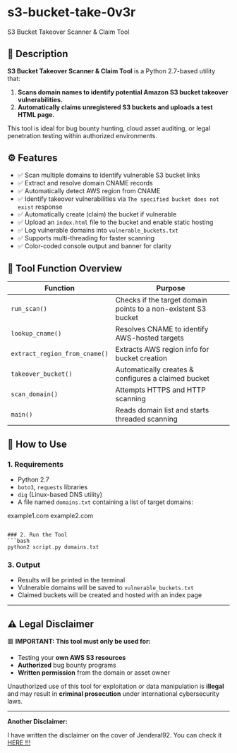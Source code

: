 # s3-bucket-take-0v3r
S3 Bucket Takeover Scanner &amp; Claim Tool


## 📌 Description

**S3 Bucket Takeover Scanner & Claim Tool** is a Python 2.7-based utility that:

1. **Scans domain names to identify potential Amazon S3 bucket takeover vulnerabilities.**
2. **Automatically claims unregistered S3 buckets and uploads a test HTML page.**

This tool is ideal for bug bounty hunting, cloud asset auditing, or legal penetration testing within authorized environments.

## ⚙️ Features

- ✅ Scan multiple domains to identify vulnerable S3 bucket links
- ✅ Extract and resolve domain CNAME records
- ✅ Automatically detect AWS region from CNAME
- ✅ Identify takeover vulnerabilities via `The specified bucket does not exist` response
- ✅ Automatically create (claim) the bucket if vulnerable
- ✅ Upload an `index.html` file to the bucket and enable static hosting
- ✅ Log vulnerable domains into `vulnerable_buckets.txt`
- ✅ Supports multi-threading for faster scanning
- ✅ Color-coded console output and banner for clarity


## 🧠 Tool Function Overview

| Function | Purpose |
|---------|---------|
| `run_scan()` | Checks if the target domain points to a non-existent S3 bucket |
| `lookup_cname()` | Resolves CNAME to identify AWS-hosted targets |
| `extract_region_from_cname()` | Extracts AWS region info for bucket creation |
| `takeover_bucket()` | Automatically creates & configures a claimed bucket |
| `scan_domain()` | Attempts HTTPS and HTTP scanning |
| `main()` | Reads domain list and starts threaded scanning |


## 🚀 How to Use

### 1. Requirements
- Python 2.7
- `boto3`, `requests` libraries
- `dig` (Linux-based DNS utility)
- A file named `domains.txt` containing a list of target domains:


example1.com
example2.com

````

### 2. Run the Tool
```bash
python2 script.py domains.txt
````

### 3. Output

* Results will be printed in the terminal
* Vulnerable domains will be saved to `vulnerable_buckets.txt`
* Claimed buckets will be created and hosted with an index page

---

## ⚠️ Legal Disclaimer

🟥 **IMPORTANT: This tool must only be used for:**

* Testing your **own AWS S3 resources**
* **Authorized** bug bounty programs
* **Written permission** from the domain or asset owner

Unauthorized use of this tool for exploitation or data manipulation is **illegal** and may result in **criminal prosecution** under international cybersecurity laws.

---
 
**Another Disclaimer:**  

I have written the disclaimer on the cover of Jenderal92. You can check it [HERE !!!](https://github.com/Jenderal92/)

